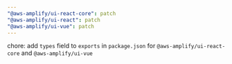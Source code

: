 ```yaml
---
"@aws-amplify/ui-react-core": patch
"@aws-amplify/ui-react": patch
"@aws-amplify/ui-vue": patch
---
```


chore: add `types` field to `exports` in `package.json` for `@aws-amplify/ui-react-core` and `@aws-amplify/ui-vue`

